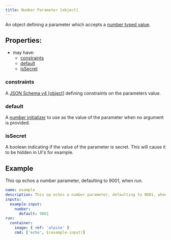 ```yaml
---
title: Number Parameter [object]
---
```


An object defining a parameter which accepts a [number typed value](../../../types/number.md).

## Properties:
- may have:
  - [constraints](#constraints)
  - [default](#default)
  - [isSecret](#issecret)

### constraints
A [JSON Schema v4 [object]](https://tools.ietf.org/html/draft-wright-json-schema-00) defining constraints on the parameters value.

### default
A [number initializer](../../../types/number.md#initialization) to use as the value of the parameter when no argument is provided.

### isSecret
A boolean indicating if the value of the parameter is secret. This will cause it to be hidden in UI's for example. 

## Example

This op echos a number parameter, defaulting to 9001, when run.

```yaml
name: example
description: This op echos a number parameter, defaulting to 9001, when run.
inputs:
  example-input:
    number:
      default: 9001
run:
  container:
    image: { ref: 'alpine' }
    cmd: ['echo', $(example-input)]
```
